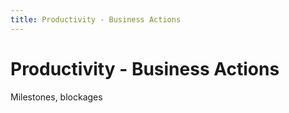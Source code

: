 ```yaml
---
title: Productivity - Business Actions
---
```


# Productivity - Business Actions

Milestones, blockages
